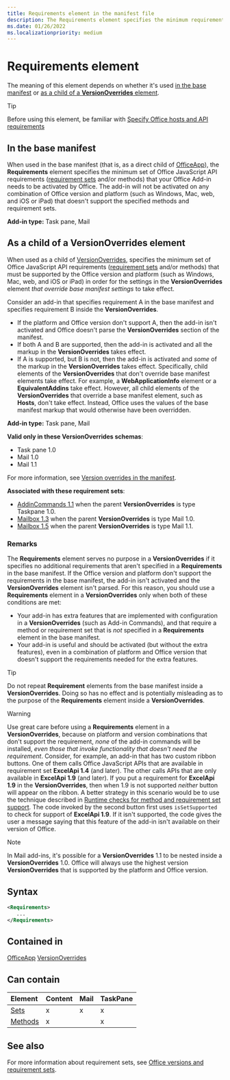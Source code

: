 ```yaml
---
title: Requirements element in the manifest file
description: The Requirements element specifies the minimum requirement set and methods your Office Add-in needs to be activated by Office or to override base manifest settings.
ms.date: 01/26/2022
ms.localizationpriority: medium
---
```


# Requirements element

The meaning of this element depends on whether it's used [in the base manifest](#in-the-base-manifest) or [as a child of a **VersionOverrides** element](#as-a-child-of-a-versionoverrides-element).

> [!TIP]
> Before using this element, be familiar with [Specify Office hosts and API requirements](/office/dev/add-ins/develop/specify-office-hosts-and-api-requirements)

## In the base manifest

When used in the base manifest (that is, as a direct child of [OfficeApp](officeapp.md)), the **Requirements** element specifies the minimum set of Office JavaScript API requirements ([requirement sets](/office/dev/add-ins/develop/office-versions-and-requirement-sets#specify-office-applications-and-requirement-sets) and/or methods) that your Office Add-in needs to be activated by Office. The add-in will not be activated on any combination of Office version and platform (such as Windows, Mac, web, and iOS or iPad) that doesn't support the specified methods and requirement sets.

**Add-in type:** Task pane, Mail

## As a child of a VersionOverrides element

When used as a child of [VersionOverrides](versionoverrides.md), specifies the minimum set of Office JavaScript API requirements ([requirement sets](/office/dev/add-ins/develop/office-versions-and-requirement-sets#specify-office-applications-and-requirement-sets) and/or methods) that must be supported by the Office version and platform (such as Windows, Mac, web, and iOS or iPad) in order for the settings in the **VersionOverrides** element *that override base manifest settings* to take effect.

Consider an add-in that specifies requirement A in the base manifest and specifies requirement B inside the **VersionOverrides**. 

- If the platform and Office version don't support A, then the add-in isn't activated and Office doesn't parse the **VersionOverrides** section of the manifest. 
- If both A and B are supported, then the add-in is activated and all the markup in the **VersionOverrides** takes effect. 
- If A is supported, but B is not, then the add-in is activated and *some* of the markup in the **VersionOverrides** takes effect. Specifically, child elements of the **VersionOverrides** that don't override base manifest elements take effect. For example, a **WebApplicationInfo** element or a **EquivalentAddins** take effect. However, all child elements of the **VersionOverrides** that override a base manifest element, such as **Hosts**, don't take effect. Instead, Office uses the values of the base manifest markup that would otherwise have been overridden. 

**Add-in type:** Task pane, Mail

**Valid only in these VersionOverrides schemas**:

- Task pane 1.0
- Mail 1.0
- Mail 1.1

For more information, see [Version overrides in the manifest](/office/dev/add-ins/develop/add-in-manifests#version-overrides-in-the-manifest).

**Associated with these requirement sets**:

- [AddinCommands 1.1](../requirement-sets/common/add-in-commands-requirement-sets.md) when the parent **VersionOverrides** is type Taskpane 1.0.
- [Mailbox 1.3](/office/dev/add-ins/reference/objectmodel/requirement-set-1.3/outlook-requirement-set-1.3) when the parent **VersionOverrides** is type Mail 1.0.
- [Mailbox 1.5](/office/dev/add-ins/reference/objectmodel/requirement-set-1.5/outlook-requirement-set-1.5) when the parent **VersionOverrides** is type Mail 1.1.

### Remarks

The **Requirements** element serves no purpose in a **VersionOverrides** if it specifies no additional requirements that aren't specified in a **Requirements** in the base manifest. If the Office version and platform don't support the requirements in the base manifest, the add-in isn't activated and the **VersionOverrides** element isn't parsed. For this reason, you should use a **Requirements** element in a **VersionOverrides** only when both of these conditions are met:

- Your add-in has extra features that are implemented with configuration in a **VersionOverrides** (such as Add-in Commands), and that require a method or requirement set that is *not* specified in a **Requirements** element in the base manifest.
- Your add-in is useful and should be activated (but without the extra features), even in a combination of platform and Office version that doesn't support the requirements needed for the extra features.

> [!TIP]
> Do not repeat **Requirement** elements from the base manifest inside a **VersionOverrides**. Doing so has no effect and is potentially misleading as to the purpose of the **Requirements** element inside a **VersionOverrides**.

> [!WARNING]
> Use great care before using a **Requirements** element in a **VersionOverrides**, because on platform and version combinations that don't support the requirement, *none* of the add-in commands will be installed, *even those that invoke functionality that doesn't need the requirement*. Consider, for example, an add-in that has two custom ribbon buttons. One of them calls Office JavaScript APIs that are available in requirement set **ExcelApi 1.4** (and later). The other calls APIs that are only available in **ExcelApi 1.9** (and later). If you put a requirement for **ExcelApi 1.9** in the **VersionOverrides**, then when 1.9 is not supported *neither* button will appear on the ribbon. A better strategy in this scenario would be to use the technique described in [Runtime checks for method and requirement set support](/office/dev/add-ins/develop/specify-office-hosts-and-api-requirements#runtime-checks-for-method-and-requirement-set-support). The code invoked by the second button first uses `isSetSupported` to check for support of **ExcelApi 1.9**. If it isn't supported, the code gives the user a message saying that this feature of the add-in isn't available on their version of Office. 

> [!NOTE]
> In Mail add-ins, it's possible for a **VersionOverrides** 1.1 to be nested inside a **VersionOverrides** 1.0. Office will always use the highest version **VersionOverrides** that is supported by the platform and Office version.

## Syntax

```XML
<Requirements>
   ...
</Requirements>
```

## Contained in

[OfficeApp](officeapp.md)
[VersionOverrides](versionoverrides.md)

## Can contain

|Element|Content|Mail|TaskPane|
|:-----|:-----|:-----|:-----|
|[Sets](sets.md)|x|x|x|
|[Methods](methods.md)|x||x|

## See also

For more information about requirement sets, see [Office versions and requirement sets](/office/dev/add-ins/develop/office-versions-and-requirement-sets).
